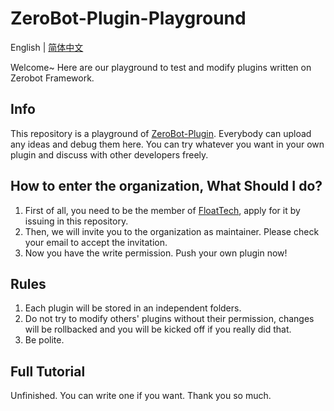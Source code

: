 # ZeroBot-Plugin-Playground
English | [简体中文](https://github.com/FloatTech/ZeroBot-Plugin-Playground/blob/main/README.md)

Welcome~ Here are our playground to test and modify plugins written on Zerobot Framework.

## Info

This repository is a playground of [ZeroBot-Plugin](https://github.com/FloatTech/ZeroBot-Plugin). Everybody can upload any ideas and debug them here. You can try whatever you want in your own plugin and discuss with other developers freely.

## How to enter the organization, What Should I do?

1. First of all, you need to be the member of [FloatTech](https://github.com/FloatTech), apply for it by issuing in this repository.
2. Then, we will invite you to the organization as maintainer. Please check your email to accept the invitation.
3. Now you have the write permission. Push your own plugin now!

## Rules

1. Each plugin will be stored in an independent folders.
2. Do not try to modify others' plugins without their permission, changes will be rollbacked and you will be kicked off if you really did that.
3. Be polite.

## Full Tutorial

Unfinished. You can write one if you want. Thank you so much.
